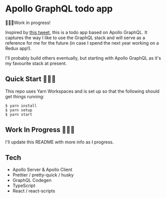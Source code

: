 # Apollo GraphQL todo app

👷🏽‍♂️Work in progress!

Inspired by [this tweet](https://twitter.com/mattrothenberg/status/1219623191712272384), this is a todo app based on Apollo GraphQL. It captures the way I like to use the GraphQL stack and will serve as a reference for me for the future (in case I spend the next year working on a Redux app!).

I'll probably build others eventually, but starting with Apollo GraphQL as it's my favourite stack at present.

## Quick Start 🏃🏽‍♀️

This repo uses Yarn Workspaces and is set up so that the following should get things running:

```
$ yarn install
$ yarn setup
$ yarn start
```


## Work In Progress 👷🏽‍♂
I'll update this README with more info as I progress.

## Tech
* Apollo Server & Apollo Client
* Prettier / pretty-quick / husky
* GraphQL Codegen
* TypeScript
* React / react-scripts
